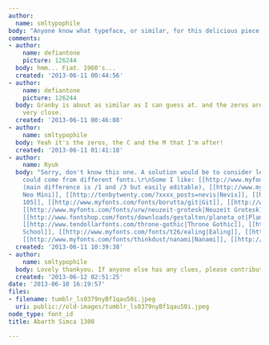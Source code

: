 ```yaml
---
author:
  name: smltypophile
body: "Anyone know what typeface, or similar, for this delicious piece of type?\r\n\r\nThx."
comments:
- author:
    name: defiantone
    picture: 126244
  body: hmm... Fiat. 1960's...
  created: '2013-06-11 00:44:56'
- author:
    name: defiantone
    picture: 126244
  body: Granby is about as similar as I can guess at. and the zeros are not really
    very close.
  created: '2013-06-11 00:46:08'
- author:
    name: smltypophile
  body: Yeah it's the zeros, the C and the M that I'm after!
  created: '2013-06-11 01:41:18'
- author:
    name: Ryuk
  body: "Sorry, don't know this one. A solution would be to consider letters and digits
    could come from different fonts.\r\nSome I like: [[http://www.myfonts.com/search/monod|Monod]]
    (main difference is /1 and /3 but easily editable), [[http://www.myfonts.com/fonts/urw/erbar-neo-mini|Erbar
    Neo Mini]], [[http://tenbytwenty.com/?xxxx_posts=nevis|Nevis]], [[http://www.myfonts.com/fonts/talbot/kessel-105|Kessel
    105]], [[http://www.myfonts.com/fonts/borutta/git|Git]], [[http://www.myfonts.com/fonts/borutta/lito|Lito]],
    [[http://www.myfonts.com/fonts/urw/neuzeit-grotesk|Neuzeit Grotesk]], [[http://www.myfonts.com/fonts/hvdfonts/diamonds|Diamonds]],
    [[http://www.fontshop.com/fonts/downloads/gestalten/planeta_ot|Planeta]], [[http://www.tendollarfonts.com/alumia|Alumia]],
    [[http://www.tendollarfonts.com/throne-gothic|Throne Gothic]], [[http://www.myfonts.com/fonts/typodermic/report-school|Report
    School]], [[http://www.myfonts.com/fonts/t26/ealing|Ealing]], [[http://www.myfonts.com/fonts/i-can-be-your-type/damian|Damian]],
    [[http://www.myfonts.com/fonts/thinkdust/nanami|Nanami]], [[http://www.typographyserved.com/gallery/ZIAMIMI-DAMIER-Free-Font/4154989|Ziamimi]]"
  created: '2013-06-11 10:39:38'
- author:
    name: smltypophile
  body: Lovely thankyou. If anyone else has any clues, please contribute :)
  created: '2013-06-12 02:51:25'
date: '2013-06-10 16:19:57'
files:
- filename: tumblr_ls0379nyBf1qau50i.jpeg
  uri: public://old-images/tumblr_ls0379nyBf1qau50i.jpeg
node_type: font_id
title: Abarth Simca 1300

---
```

